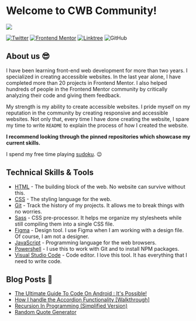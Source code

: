 # Welcome to CWB Community!

![](https://raw.githubusercontent.com)

<div align="left">
  <a href="https://twitter.com/vanzasetia" target="_blank"><img src="https://img.shields.io/twitter/follow/vanzasetia?logo=twitter&style=for-the-badge" alt="Twitter" /></a> 
  <a href="https://www.frontendmentor.io/profile/vanzasetia" target="_blank"><img src="https://img.shields.io/badge/Frontend Mentor-Vanza Setia-informational?style=for-the-badge&logo=frontendmentor" alt="Frontend Mentor" /></a> 
  <a href="https://linktr.ee/vanzasetia" target="_blank"><img src="https://img.shields.io/badge/Linktree-Vanza Setia-brightgreen?style=for-the-badge&logo=linktree" alt="Linktree" /></a>
  <img src="https://img.shields.io/github/license/vanzasetia/vanzasetia?color=green&style=for-the-badge" alt="GitHub">
</div>

## About us :sunglasses:

I have been learning front-end web development for more than two years. I specialized in creating accessible websites. In the last year alone, I have completed more than 20 projects in Frontend Mentor. I also helped hundreds of people in the Frontend Mentor community by critically analyzing their code and giving them feedback.

My strength is my ability to create accessible websites. I pride myself on my reputation in the community by creating responsive and accessible websites. Not only that, every time I have done creating the website, I spare my time to write `README` to explain the process of how I created the website.

**I recommend looking through the pinned repositories which showcase my current skills.**

I spend my free time playing [sudoku](https://en.wikipedia.org/wiki/Sudoku). :wink:

## Technical Skills & Tools

- [HTML](https://developer.mozilla.org/en-US/docs/Web/html) - The building block of the web. No website can survive without this.
- [CSS](https://developer.mozilla.org/en-US/docs/Web/css) - The styling language for the web.
- [Git](https://git-scm.com/) - Track the history of my projects. It allows me to break things with no worries.
- [Sass](https://sass-lang.com/) - CSS pre-processor. It helps me organize my stylesheets while still compiling them into a single CSS file.
- [Figma](https://www.figma.com/) - Design tool. I use Figma when I am working with a design file. Of course, I am not a designer.
- [JavaScript](https://developer.mozilla.org/en-US/docs/Web/javascript) - Programming language for the web browsers.
- [Powershell](https://learn.microsoft.com/en-us/powershell/) - I use this to work with Git and to install NPM packages.
- [Visual Studio Code](https://code.visualstudio.com/) - Code editor. I love this tool. It has everything that I need to write code.

## Blog Posts :memo:

<!-- BLOG-POST-LIST:START -->

- [The Ultimate Guide To Code On Android : It&#39;s Possible!](https://community.codenewbie.org/vanzasetia/the-ultimate-guide-to-code-on-android-its-possible-5flo)
- [How I handle the Accordion Functionality [Walkthrough]](https://community.codenewbie.org/vanzasetia/how-i-handle-the-accordion-functionality-walkthrough-29n0)
- [Recursion In Programming &lpar;Simplified Version&rpar;](https://community.codenewbie.org/vanzasetia/recursion-in-programming-simplified-version-2792)
- [Random Quote Generator](https://community.codenewbie.org/vanzasetia/random-quote-generator-a8o)
<!-- BLOG-POST-LIST:END -->
